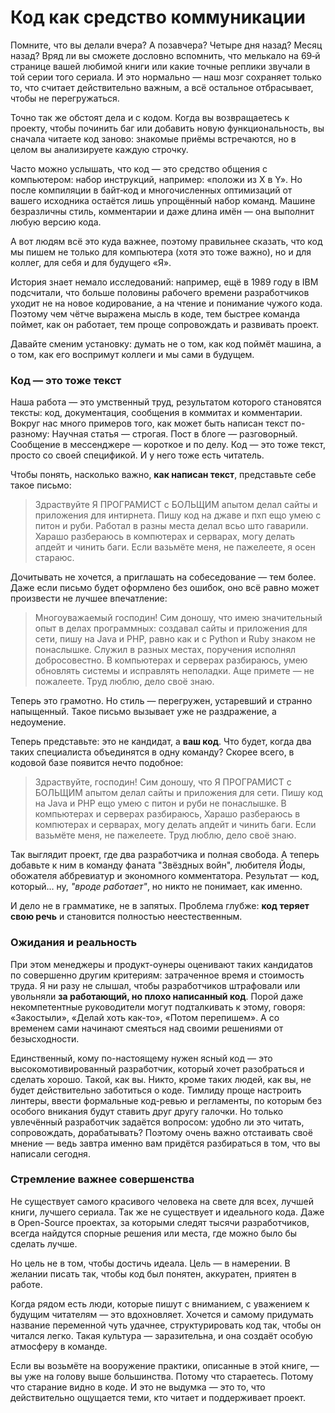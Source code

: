 # Код как средство коммуникации

Помните, что вы делали вчера? А позавчера? Четыре дня назад? Месяц назад?
Вряд ли вы сможете дословно вспомнить, что мелькало на 69‑й странице вашей любимой книги или какие точные реплики
звучали в той серии того сериала.
И это нормально — наш мозг сохраняет только то, что считает действительно важным, а всё остальное отбрасывает, чтобы не
перегружаться.

Точно так же обстоят дела и с кодом.
Когда вы возвращаетесь к проекту, чтобы починить баг или добавить новую функциональность,
вы сначала читаете код заново: знакомые приёмы встречаются, но в целом вы анализируете каждую строчку.

Часто можно услышать, что код — это средство общения с компьютером: набор инструкций, например: «положи из X в Y».
Но после компиляции в байт‑код и многочисленных оптимизаций от вашего исходника остаётся лишь упрощённый набор команд.
Машине безразличны стиль, комментарии и даже длина имён — она выполнит любую версию кода.

А вот людям всё это куда важнее, поэтому правильнее сказать, что код мы пишем не только для компьютера (хотя это тоже
важно), но и для коллег, для себя и для будущего «Я».

История знает немало исследований: например, ещё в 1989 году в IBM подсчитали, что больше половины рабочего времени
разработчиков уходит не на новое кодирование, а на чтение и понимание чужого кода.
Поэтому чем чётче выражена мысль в коде, тем быстрее команда поймет, как он работает, тем проще сопровождать и развивать
проект.

Давайте сменим установку: думать не о том, как код поймёт машина, а о том, как его воспримут коллеги и мы сами в
будущем.

<div style="page-break-after: always;"></div>

### Код — это тоже текст

Наша работа — это умственный труд, результатом которого становятся тексты: код, документация, сообщения в коммитах и
комментарии.
Вокруг нас много примеров того, как может быть написан текст по-разному:
Научная статья — строгая. Пост в блоге — разговорный. Сообщение в мессенджере — короткое и по делу.
Код — это тоже текст, просто со своей спецификой. И у него тоже есть читатель.

Чтобы понять, насколько важно, **как написан текст**, представьте себе такое письмо:

> Здраствуйте
> Я ПРОГРАМИСТ с БОЛЬЩИМ апытом делал сайты и приложения для интирнета. Пишу код на джаве и пхп ещо умею с питон и руби.
> Работал в разны места делал всьо што гаварили.
> Харашо разбераюсь в компютерах и серварах, могу делать апдейт и чинить баги.
> Если вазьмёте меня, не пажелеете, я осен стараюс.

Дочитывать не хочется, а приглашать на собеседование — тем более.
Даже если письмо будет оформлено без ошибок, оно всё равно может произвести не лучшее впечатление:

> Многоуважаемый господин!
> Сим доношу, что имею значительный опыт в делах программных: создавал сайты и приложения для сети, пишу на Java и PHP,
> равно как и с Python и Ruby знаком не понаслышке.
> Служил в разных местах, поручения исполнял добросовестно. В компьютерах и серверах разбираюсь, умею обновлять системы
> и исправлять неполадки.
> Аще примете — не пожалеете. Труд люблю, дело своё знаю.

Теперь это грамотно. Но стиль — перегружен, устаревший и странно напыщенный.
Такое письмо вызывает уже не раздражение, а недоумение.

Теперь представьте: это не кандидат, а **ваш код**.
Что будет, когда два таких специалиста объединятся в одну команду?
Скорее всего, в кодовой базе появится нечто подобное:

> Здраствуйте, господин!
> Сим доношу, что Я ПРОГРАМИСТ с БОЛЬЩИМ апытом делал сайты и приложения для сети.
> Пишу код на Java и PHP ещо умею с питон и руби не понаслышке. В компьютерах и серверах разбираюсь,
> Харашо разбераюсь в компютерах и серварах, могу делать апдейт и чинить баги.
> Если вазьмёте меня, не пажелеете. Труд люблю, дело своё знаю.

Так выглядит проект, где два разработчика и полная свобода.
А теперь добавьте к ним в команду фаната "Звёздных войн", любителя Йоды, обожателя аббревиатур и экономного
комментатора.
Результат — код, который… ну, *"вроде работает"*, но никто не понимает, как именно.

И дело не в грамматике, не в запятых. Проблема глубже: **код теряет свою речь** и становится полностью неестественным.

### Ожидания и реальность

При этом менеджеры и продукт-оунеры оценивают таких кандидатов по совершенно другим критериям: затраченное время и
стоимость труда.
Я ни разу не слышал, чтобы разработчиков штрафовали или увольняли **за работающий, но плохо написанный код**.
Порой даже некомпетентные руководители могут подталкивать к этому, говоря: «Закостыли», «Делай хоть как-то», «Потом
перепишем».
А со временем сами начинают смеяться над своими решениями от безысходности.

Единственный, кому по-настоящему нужен ясный код — это высокомотивированный разработчик, который хочет разобраться и
сделать хорошо. Такой, как вы.
Никто, кроме таких людей, как вы, не будет действительно заботиться о коде.
Тимлиду проще настроить линтеры, ввести формальные код-ревью и регламенты, по которым без особого вникания будут ставить
друг другу галочки.
Но только увлечённый разработчик задаётся вопросом: удобно ли это читать, сопровождать, дорабатывать?
Поэтому очень важно отстаивать своё мнение — ведь завтра именно вам придётся разбираться в том, что вы написали сегодня.

### Стремление важнее совершенства

Не существует самого красивого человека на свете для всех, лучшей книги, лучшего сериала. Так же не существует и
идеального кода.
Даже в Open-Source проектах, за которыми следят тысячи разработчиков, всегда найдутся спорные решения или места, где
можно было бы сделать лучше.

Но цель не в том, чтобы достичь идеала. Цель — в намерении. В желании писать так, чтобы код был понятен, аккуратен,
приятен в работе.

Когда рядом есть люди, которые пишут с вниманием, с уважением к будущим читателям — это вдохновляет.
Хочется и самому придумать название переменной чуть удачнее, структурировать код так, чтобы он читался легко.
Такая культура — заразительна, и она создаёт особую атмосферу в команде.

Если вы возьмёте на вооружение практики, описанные в этой книге, — вы уже на голову выше большинства.
Потому что стараетесь. Потому что старание видно в коде. И это не выдумка — это то, что действительно ощущается теми,
кто читает и поддерживает проект.

